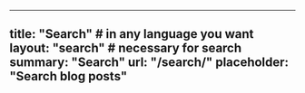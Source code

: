 
---
title: "Search" # in any language you want
layout: "search" # necessary for search
summary: "Search"
url: "/search/"
placeholder: "Search blog posts"
---
